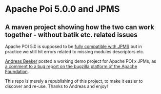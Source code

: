 # Apache Poi 5.0.0 and JPMS
## A maven project showing how the two can work together - without batik etc. related issues

Apache POI 5.0 is supposed to be [fully compatible with JPMS](https://poi.apache.org/) but in practice we still hit errors related to missing modules descriptors etc.

[Andreas Beeker](https://github.com/kiwiwings) posted a working demo project for Apache POI x JPMs, as [a comment to a bug report on the bugzilla platform of the Apache Foundation](https://bz.apache.org/bugzilla/show_bug.cgi?id=65103#c11).

This repo is merely a republishing of this project, to make it easier to discover and re-use. Thanks to Andreas and enjoy!
